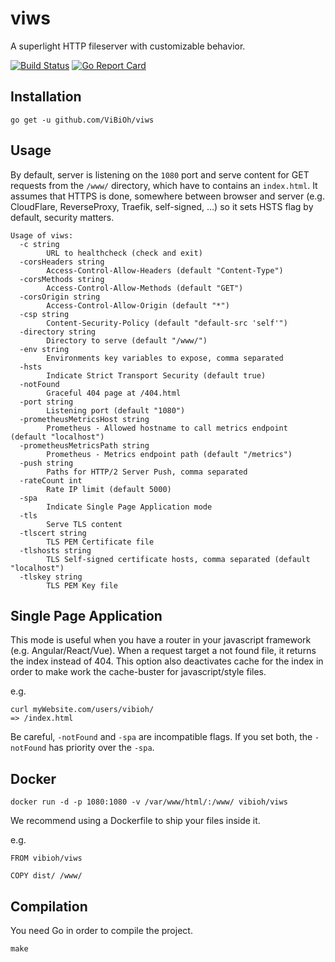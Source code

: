 # viws

A superlight HTTP fileserver with customizable behavior.

[![Build Status](https://travis-ci.org/ViBiOh/viws.svg?branch=master)](https://travis-ci.org/ViBiOh/viws)
[![Go Report Card](https://goreportcard.com/badge/github.com/ViBiOh/viws)](https://goreportcard.com/report/github.com/ViBiOh/viws)

## Installation

```
go get -u github.com/ViBiOh/viws
```

## Usage

By default, server is listening on the `1080` port and serve content for GET requests from the `/www/` directory, which have to contains an `index.html`. It assumes that HTTPS is done, somewhere between browser and server (e.g. CloudFlare, ReverseProxy, Traefik, self-signed, ...) so it sets HSTS flag by default, security matters.

```
Usage of viws:
  -c string
    	URL to healthcheck (check and exit)
  -corsHeaders string
    	Access-Control-Allow-Headers (default "Content-Type")
  -corsMethods string
    	Access-Control-Allow-Methods (default "GET")
  -corsOrigin string
    	Access-Control-Allow-Origin (default "*")
  -csp string
    	Content-Security-Policy (default "default-src 'self'")
  -directory string
    	Directory to serve (default "/www/")
  -env string
    	Environments key variables to expose, comma separated
  -hsts
    	Indicate Strict Transport Security (default true)
  -notFound
    	Graceful 404 page at /404.html
  -port string
    	Listening port (default "1080")
  -prometheusMetricsHost string
    	Prometheus - Allowed hostname to call metrics endpoint (default "localhost")
  -prometheusMetricsPath string
    	Prometheus - Metrics endpoint path (default "/metrics")
  -push string
    	Paths for HTTP/2 Server Push, comma separated
  -rateCount int
    	Rate IP limit (default 5000)
  -spa
    	Indicate Single Page Application mode
  -tls
    	Serve TLS content
  -tlscert string
    	TLS PEM Certificate file
  -tlshosts string
    	TLS Self-signed certificate hosts, comma separated (default "localhost")
  -tlskey string
    	TLS PEM Key file
```

## Single Page Application

This mode is useful when you have a router in your javascript framework (e.g. Angular/React/Vue). When a request target a not found file, it returns the index instead of 404. This option also deactivates cache for the index in order to make work the cache-buster for javascript/style files.

e.g.
```
curl myWebsite.com/users/vibioh/
=> /index.html
```

Be careful, `-notFound` and `-spa` are incompatible flags. If you set both, the `-notFound` has priority over the `-spa`.


## Docker

`docker run -d -p 1080:1080 -v /var/www/html/:/www/ vibioh/viws`

We recommend using a Dockerfile to ship your files inside it.

e.g.
```
FROM vibioh/viws

COPY dist/ /www/
```

## Compilation

You need Go in order to compile the project.

```
make
```
